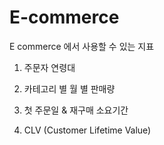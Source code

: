 # E-commerce
E commerce 에서 사용할 수 있는 지표

1. 주문자 연령대  
 
2. 카테고리 별 월 별 판매량 

3. 첫 주문일 & 재구매 소요기간 

4. CLV (Customer Lifetime Value)

